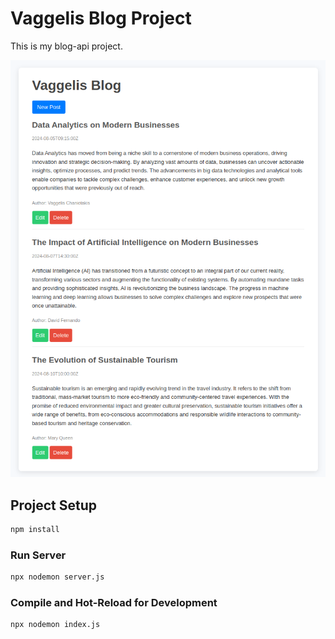 # Vaggelis Blog Project

This is my blog-api project.

<img src="public/screen.png" />

## Project Setup

```sh
npm install
```

### Run Server

```sh
npx nodemon server.js
```

### Compile and Hot-Reload for Development

```sh
npx nodemon index.js
```

